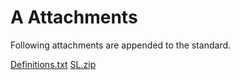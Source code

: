 # A Attachments

Following attachments are appended to the standard.

<seealso>
    <category ref="subpages">
        <a href="A-1-Definitions-txt.md">Definitions.txt</a>
        <a href="A-2-SL-zip.md">SL.zip</a>
    </category>
</seealso>